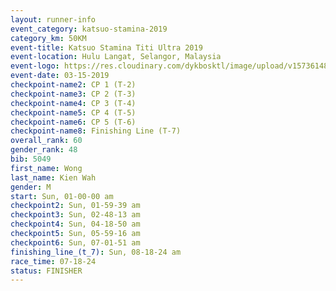 ```yaml
---
layout: runner-info 
event_category: katsuo-stamina-2019 
category_km: 50KM 
event-title: Katsuo Stamina Titi Ultra 2019 
event-location: Hulu Langat, Selangor, Malaysia 
event-logo: https://res.cloudinary.com/dykbosktl/image/upload/v1573614825/Logo/Logo_p7ft6n.png
event-date: 03-15-2019 
checkpoint-name2: CP 1 (T-2) 
checkpoint-name3: CP 2 (T-3) 
checkpoint-name4: CP 3 (T-4) 
checkpoint-name5: CP 4 (T-5) 
checkpoint-name6: CP 5 (T-6) 
checkpoint-name8: Finishing Line (T-7) 
overall_rank: 60
gender_rank: 48
bib: 5049
first_name: Wong
last_name: Kien Wah
gender: M
start: Sun, 01-00-00 am
checkpoint2: Sun, 01-59-39 am
checkpoint3: Sun, 02-48-13 am
checkpoint4: Sun, 04-18-50 am
checkpoint5: Sun, 05-59-16 am
checkpoint6: Sun, 07-01-51 am
finishing_line_(t_7): Sun, 08-18-24 am
race_time: 07-18-24
status: FINISHER
---
```

